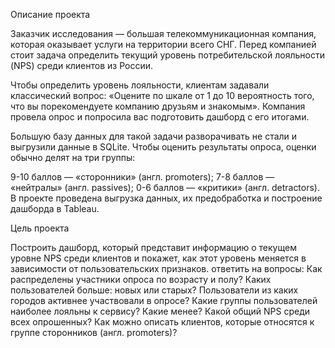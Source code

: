 Описание проекта

Заказчик исследования — большая телекоммуникационная компания, которая оказывает услуги на территории всего СНГ.
Перед компанией стоит задача определить текущий уровень потребительской лояльности (NPS) среди клиентов из России.

Чтобы определить уровень лояльности, клиентам задавали классический вопрос: «Оцените по шкале от 1 до 10 вероятность того, что вы порекомендуете компанию друзьям и знакомым». Компания провела опрос и попросила вас подготовить дашборд с его итогами.

Большую базу данных для такой задачи разворачивать не стали и выгрузили данные в SQLite.
Чтобы оценить результаты опроса, оценки обычно делят на три группы:

9-10 баллов — «cторонники» (англ. promoters);
7-8 баллов — «нейтралы» (англ. passives);
0-6 баллов — «критики» (англ. detractors).
В проекте проведена выгрузка данных, их предобработка и построение дашборда в Tableau.

Цель проекта

Построить дашборд, который представит информацию о текущем уровне NPS среди клиентов и покажет, как этот уровень меняется в зависимости от пользовательских признаков.
ответить на вопросы:
Как распределены участники опроса по возрасту и полу? Каких пользователей больше: новых или старых? Пользователи из каких городов активнее участвовали в опросе?
Какие группы пользователей наиболее лояльны к сервису? Какие менее?
Какой общий NPS среди всех опрошенных?
Как можно описать клиентов, которые относятся к группе cторонников (англ. promoters)?
